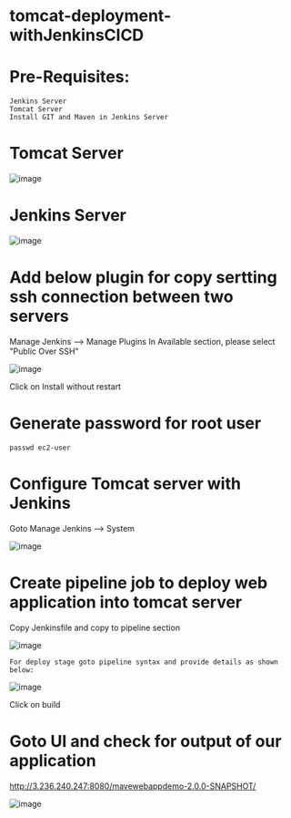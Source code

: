 # tomcat-deployment-withJenkinsCICD

# Pre-Requisites:
    Jenkins Server
    Tomcat Server
    Install GIT and Maven in Jenkins Server
# Tomcat Server
  ![image](https://user-images.githubusercontent.com/58024415/103478357-1e3f0800-4dec-11eb-8fd0-f4ad9cf58cfb.png)
# Jenkins Server
  ![image](https://user-images.githubusercontent.com/58024415/103478368-34e55f00-4dec-11eb-8a88-e846572acef0.png)
# Add below plugin for copy sertting ssh connection between two servers
  Manage Jenkins  -->  Manage Plugins 
  In Available section, please select "Public Over SSH"
  
  ![image](https://user-images.githubusercontent.com/58024415/103478405-7aa22780-4dec-11eb-843e-b002014b81ab.png)
  
  Click on Install without restart
# Generate password for root user
    passwd ec2-user
# Configure Tomcat server with Jenkins
  Goto Manage Jenkins  -->  System
  
  ![image](https://github.com/Naresh240/tomcat-deployment-withJenkinsCICD/assets/58024415/5daca716-cea9-4920-bcb7-90d2ccd0af04)

# Create pipeline job to deploy web application into tomcat server
  Copy Jenkinsfile and copy to pipeline section
  
  ![image](https://user-images.githubusercontent.com/58024415/103479043-b17a3c80-4df0-11eb-992e-8837163259eb.png)

    For deploy stage goto pipeline syntax and provide details as shown below:
  
  ![image](https://user-images.githubusercontent.com/58024415/103479007-6a8c4700-4df0-11eb-8795-214317976a1d.png)
  
  Click on build
# Goto UI and check for output of our application
  http://3.236.240.247:8080/mavewebappdemo-2.0.0-SNAPSHOT/
  
  ![image](https://user-images.githubusercontent.com/58024415/103479064-e090ae00-4df0-11eb-8682-d0c98ab3587e.png)
